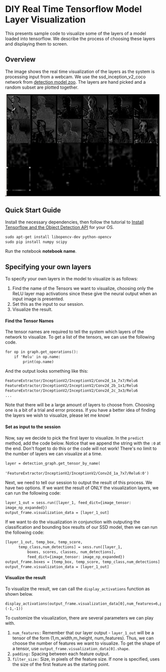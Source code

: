 # DIY Real Time Tensorflow Model Layer Visualization
This presents sample code to visualize some of the layers of a model loaded into tensorflow. We describe the process of choosing these layers and displaying them to screen.

## Overview
The image shows the real time visualization of the layers as the system is processing input from a webcam. We use the ssd_inception_v2_coco network from [detection model zoo](https://github.com/tensorflow/models/blob/master/research/object_detection/g3doc/detection_model_zoo.md). The layers are hand picked and a random subset are plotted together.

![Sample Image Output during visualization of the layers](https://github.com/omarabid59/Real-Time-Tensorflow-Model-Layer-Visualization/blob/master/visualization_output.png)

## Quick Start Guide
Install the necessary dependencies, then follow the tutorial to [Install Tensorflow and the Object Detection API](https://github.com/tensorflow/models/blob/master/research/object_detection/g3doc/installation.md) for your OS.
```
sudo apt-get install libopencv-dev python-opencv
sudo pip install numpy scipy
```

Run the notebook **notebook name**.

## Specifying your own layers
To specify your own layers in the model to visualize is as follows:
1. Find the name of the Tensors we want to visualize, choosing only the ReLU layer map activations since these give the neural output when an input image is presented.
2. Set this as the input to our session.
3. Visualize the result.

#### Find the Tensor Names
The tensor names are required to tell the system which layers of the network to visualize. To get a list of the tensors, we can use the following code.
```
for op in graph.get_operations():
    if 'Relu' in op.name:
        print(op.name)
```
And the output looks something like this:
```
FeatureExtractor/InceptionV2/InceptionV2/Conv2d_1a_7x7/Relu6
FeatureExtractor/InceptionV2/InceptionV2/Conv2d_2b_1x1/Relu6
FeatureExtractor/InceptionV2/InceptionV2/Conv2d_2c_3x3/Relu6
...
```
Note that there will be a large amount of layers to choose from. Choosing one is a bit of a trial and error process. If you have a better idea of finding the layers we wish to visualize, please let me know!

#### Set as input to the session
Now, say we decide to pick the first layer to visualize. In the ```predict``` method, add the code below. Notice that we append the string with the ```:0``` at the end. Don't foget to do this or the code will not work! There's no limit to the number of layers we can visualize at a time.
```
layer = detection_graph.get_tensor_by_name(
          'FeatureExtractor/InceptionV2/InceptionV2/Conv2d_1a_7x7/Relu6:0')
```
Next, we need to tell our session to output the result of this process. We have two options. If we want the result of ONLY the visualization layers, we can run the following code:
```    
layer_1_out = sess.run([layer_1, feed_dict={image_tensor: image_np_expanded})
output_frame.visualization_data = [layer_1_out]
```
If we want to do the visualization in conjunction with outputing the classification and bounding box results of our SSD model, then we can run the following code:
```    
[layer_1_out, temp_box, temp_score, 
      temp_class,num_detections] = sess.run([layer_1,
          boxes, scores, classes, num_detections],
          feed_dict={image_tensor: image_np_expanded})
output_frame.boxes = [temp_box, temp_score, temp_class,num_detections]
output_frame.visualization_data = [layer_1_out]
```

#### Visualize the result
To visualize the result, we can call the ```display_activations``` function as shown below.
```
display_activations(output_frame.visualization_data[0],num_features=6,padding=5,filter_size=(-1,-1))
```
To customize the visualization, there are several parameters we can play with.
1. ```num_features:``` Remember that our layer output - ```layer_1_out``` will be a tensor of the form (1,m_width,m_height, num_features). Thus, we can choose the number of features we want to visualize. To get the shape of a tensor, use ```output_frame.visualization_data[0].shape```.
2. ```padding:``` Spacing between each feature output.
3. ```filter_size:``` Size, in pixels of the feature size. If none is specified, uses the size of the first feature as the starting point.



